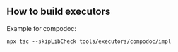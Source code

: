 ## How to build executors

Example for compodoc:

```
npx tsc --skipLibCheck tools/executors/compodoc/impl
```